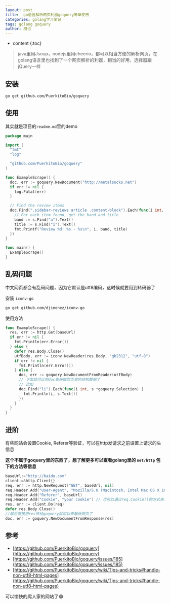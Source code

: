 ```yaml
---
layout: post
title:  go语言解析网页利器goquery简单使用
categories: golang学习笔记
tags: golang goquery
author: 朋也
---
```


* content
{:toc}

> java里用Jsoup，nodejs里用cheerio，都可以相当方便的解析网页，在golang语言里也找到了一个网页解析的利器，相当的好用，选择器跟jQuery一样

## 安装

```bash
go get github.com/PuerkitoBio/goquery
```




## 使用

其实就是项目的`readme.md`里的demo

```go
package main

import (
  "fmt"
  "log"

  "github.com/PuerkitoBio/goquery"
)

func ExampleScrape() {
  doc, err := goquery.NewDocument("http://metalsucks.net")
  if err != nil {
    log.Fatal(err)
  }

  // Find the review items
  doc.Find(".sidebar-reviews article .content-block").Each(func(i int, s *goquery.Selection) {
    // For each item found, get the band and title
    band := s.Find("a").Text()
    title := s.Find("i").Text()
    fmt.Printf("Review %d: %s - %s\n", i, band, title)
  })
}

func main() {
  ExampleScrape()
}
```

## 乱码问题

中文网页都会有乱码问题，因为它默认是utf8编码，这时候就要用到转码器了

安装 `iconv-go`

```bash
go get github.com/djimenez/iconv-go
```

使用方法

```go
func ExampleScrape() {
  res, err := http.Get(baseUrl)
  if err != nil {
    fmt.Println(err.Error())
  } else {
    defer res.Body.Close()
    utfBody, err := iconv.NewReader(res.Body, "gb2312", "utf-8")
    if err != nil {
      fmt.Println(err.Error())
    } else {
      doc, err := goquery.NewDocumentFromReader(utfBody)
      // 下面就可以用doc去获取网页里的结构数据了
      // 比如
      doc.Find("li").Each(func(i int, s *goquery.Selection) {
        fmt.Println(i, s.Text())
      })
    }
  }
}
```

## 进阶

有些网站会设置Cookie, Referer等验证，可以在http发请求之前设置上请求的头信息

**这个不属于goquery里的东西了，想了解更多可以查看golang里的 `net/http` 包下的方法等信息**

```go
baseUrl:="http://baidu.com"
client:=&http.Client{}
req, err := http.NewRequest("GET", baseUrl, nil)
req.Header.Add("User-Agent", "Mozilla/5.0 (Macintosh; Intel Mac OS X 10_12_5) AppleWebKit/537.36 (KHTML, like Gecko) Chrome/58.0.3029.110 Safari/537.36")
req.Header.Add("Referer", baseUrl)
req.Header.Add("Cookie", "your cookie") // 也可以通过req.Cookie()的方式来设置cookie
res, err := client.Do(req)
defer res.Body.Close()
//最后直接把res传给goquery就可以来解析网页了
doc, err := goquery.NewDocumentFromResponse(res)
```

## 参考

- [https://github.com/PuerkitoBio/goquery](https://github.com/PuerkitoBio/goquery)
- [https://github.com/PuerkitoBio/goquery/issues/185](https://github.com/PuerkitoBio/goquery/issues/185)
- [https://github.com/PuerkitoBio/goquery/wiki/Tips-and-tricks#handle-non-utf8-html-pages](https://github.com/PuerkitoBio/goquery/wiki/Tips-and-tricks#handle-non-utf8-html-pages)

可以愉快的爬人家的网站了😂
